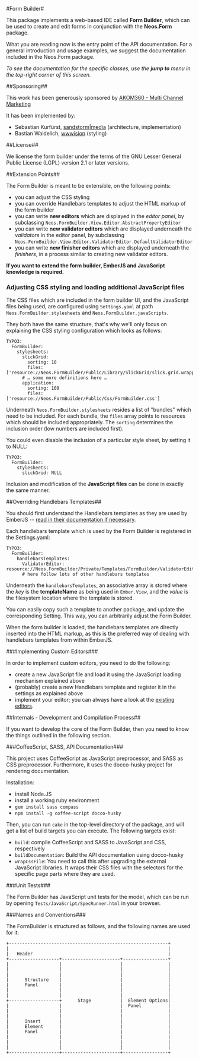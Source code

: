 #Form Builder#

This package implements a web-based IDE called **Form Builder**, which can be used to create and edit forms in conjunction with the **Neos.Form** package.

What you are reading now is the entry point of the API documentation. For a general introduction and usage examples, we suggest the documentation included in the Neos.Form package.

*To see the documentation for the specific classes, use the **jump to** menu in the top-right corner of this screen.*


##Sponsoring##

This work has been generously sponsored by [AKOM360 - Multi Channel Marketing](	http://akom360.de)

It has been implemented by:

* Sebastian Kurfürst, [sandstorm|media](http://sandstorm-media.de) (architecture, implementation)
* Bastian Waidelich, [wwwision](http://wwwision.de) (styling)

##License##

We license the form builder under the terms of the GNU Lesser General Public License (LGPL) version 2.1 or later versions.

##Extension Points##

The Form Builder is meant to be extensible, on the following points:

- you can adjust the CSS styling
- you can override Handlebars templates to adjust the HTML markup of the form builder
- you can write **new editors** which are displayed in the *editor panel*, by
  subclassing `Neos.FormBuilder.View.Editor.AbstractPropertyEditor`
- you can write **new validator editors** which are displayed underneath the *validators* in the editor panel,
  by subclassing `Neos.FormBuilder.View.Editor.ValidatorEditor.DefaultValidatorEditor`
- you can write **new finisher editors** which are displayed underneath the *finishers*, in a process
  similar to creating new validator editors.

**If you want to extend the form builder, EmberJS and JavaScript knowledge is required.**

### Adjusting CSS styling and loading additional JavaScript files ###

The CSS files which are included in the form builder UI, and the JavaScript files being used,
are configured using `Settings.yaml` at path `Neos.FormBuilder.stylesheets` and `Neos.FormBuilder.javaScripts`.

They both have the same structure, that's why we'll only focus on explaining the CSS styling configuration
which looks as follows:

	TYPO3:
	  FormBuilder:
	    stylesheets:
	      slickGrid:
	        sorting: 10
	        files: ['resource://Neos.FormBuilder/Public/Library/SlickGrid/slick.grid.wrapped.css']
	      # … some more definitions here …
	      application:
	        sorting: 100
	        files: ['resource://Neos.FormBuilder/Public/Css/FormBuilder.css']

Underneath `Neos.FormBuilder.stylesheets` resides a list of "bundles" which need to be included. For each
bundle, the `files` array points to resources which should be included appropriately. The `sorting` determines the inclusion order (low numbers are included first).

You could even disable the inclusion of a particular style sheet, by setting it to NULL:

	TYPO3:
	  FormBuilder:
	    stylesheets:
	      slickGrid: NULL

Inclusion and modification of the **JavaScript files** can be done in exactly the same manner.

##Overriding Handlebars Templates##

You should first understand the Handlebars templates as they are used by EmberJS -- [read in their documentation if necessary](http://emberjs.com/#handlebars).

Each handlebars template which is used by the Form Builder is registered in the Settings.yaml:

	TYPO3:
	  FormBuilder:
	    handlebarsTemplates:
	      ValidatorEditor: resource://Neos.FormBuilder/Private/Templates/FormBuilder/ValidatorEditor.html
	      # here follow lots of other handlebars templates

Underneath the `handlebarsTemplates`, an associative array is stored where the *key* is the **templateName** as being used in `Ember.View`, and the *value* is the filesystem location where the template is stored.

You can easily copy such a template to another package, and update the corresponding Setting. This way, you can arbitrarily adjust the Form Builder.

When the form builder is loaded, the handlebars templates are directly inserted into the HTML markup, as this is the preferred way of dealing with handlebars templates from within EmberJS.

###Implementing Custom Editors###

In order to implement custom editors, you need to do the following:

- create a new JavaScript file and load it using the JavaScript loading mechanism explained above
- (probably) create a new Handlebars template and register it in the settings as explained above
- implement your editor; you can always have a look at the [existing editors](Resources/Private/CoffeeScript/view/editors/basic.html).

##Internals - Development and Compilation Process##

If you want to develop the core of the Form Builder, then you need to know the things outlined in the following section.

###CoffeeScript, SASS, API Documentation###

This project uses CoffeeScript as JavaScript preprocessor, and SASS as CSS preprocessor.
Furthermore, it uses the docco-husky project for rendering documentation.

Installation:

- install Node.JS
- install a working ruby environment
- `gem install sass compass`
- `npm install -g coffee-script docco-husky`

Then, you can run `cake` in the top-level directory of the package, and will get a list
of build targets you can execute. The following targets exist:

- `build`: compile CoffeeScript and SASS to JavaScript and CSS, respectively
- `buildDocumentation`: Build the API documentation using docco-husky
- `wrapCssFile`: You need to call this after upgrading the external JavaScript libraries.
  It wraps their CSS files with the selectors for the specific page parts where they are used.

###Unit Tests###

The Form Builder has JavaScript unit tests for the model, which can be run by opening
`Tests/JavaScript/SpecRunner.html` in your browser.

###Names and Conventions###

The FormBuilder is structured as follows, and the following
names are used for it:

	+------------------------------------------------------------+
	|                                                            |
	|   Header                                                   |
	+-------------------+----------------------+-----------------+
	|                   |                      |                 |
	|                   |                      |                 |
	|                   |                      |                 |
	|      Structure    |                      |                 |
	|      Panel        |                      |                 |
	|                   |                      |                 |
	|                   |                      |                 |
	+-------------------+      Stage           |  Element Options|
	|                   |                      |  Panel          |
	|                   |                      |                 |
	|                   |                      |                 |
	|      Insert       |                      |                 |
	|      Element      |                      |                 |
	|      Panel        |                      |                 |
	|                   |                      |                 |
	|                   |                      |                 |
	|                   |                      |                 |
	+-------------------+----------------------+-----------------+


